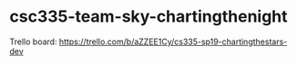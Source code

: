 # csc335-team-sky-chartingthenight

Trello board: https://trello.com/b/aZZEE1Cy/cs335-sp19-chartingthestars-dev
